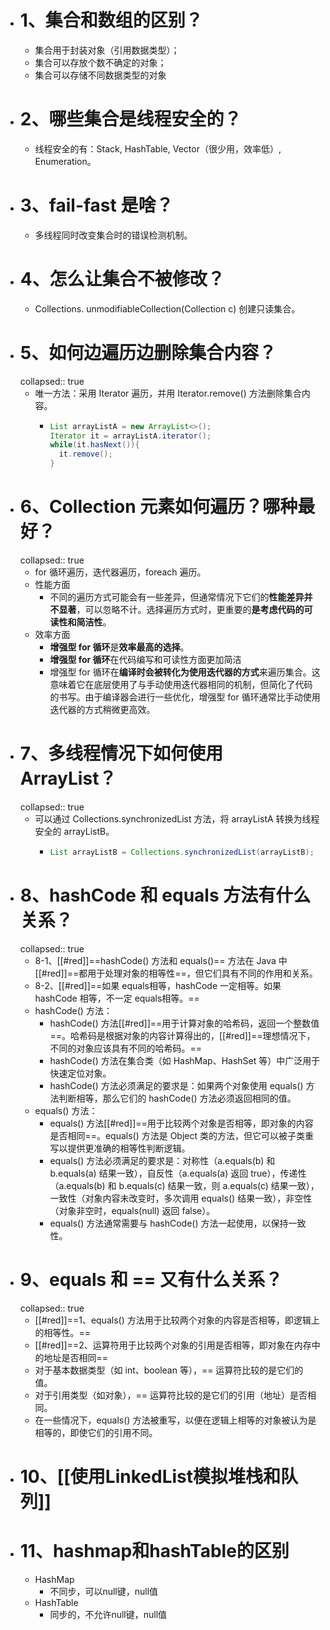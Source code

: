 - # 1、集合和数组的区别？
	- 集合用于封装对象（引用数据类型）；
	- 集合可以存放个数不确定的对象；
	- 集合可以存储不同数据类型的对象
- # 2、哪些集合是线程安全的？
	- 线程安全的有：Stack, HashTable, Vector（很少用，效率低）, Enumeration。
- # 3、fail-fast 是啥？
	- 多线程同时改变集合时的错误检测机制。
- # 4、怎么让集合不被修改？
	- Collections. unmodifiableCollection(Collection c) 创建只读集合。
- # 5、如何边遍历边删除集合内容？
  collapsed:: true
	- 唯一方法：采用 Iterator 遍历，并用 Iterator.remove() 方法删除集合内容。
		- ```java
		  List arrayListA = new ArrayList<>();
		  Iterator it = arrayListA.iterator();
		  while(it.hasNext()){
		    it.remove();
		  }
		  
		  ```
- # 6、Collection 元素如何遍历？哪种最好？
  collapsed:: true
	- for 循环遍历，迭代器遍历，foreach 遍历。
	- 性能方面
		- 不同的遍历方式可能会有一些差异，但通常情况下它们的**性能差异并不显著**，可以忽略不计。选择遍历方式时，更重要的**是考虑代码的可读性和简洁性**。
	- 效率方面
		- **增强型 for 循环**是**效率最高的选择**。
		- **增强型 for 循环**在代码编写和可读性方面更加简洁
		- 增强型 for 循环在**编译时会被转化为使用迭代器的方式**来遍历集合。这意味着它在底层使用了与手动使用迭代器相同的机制，但简化了代码的书写。由于编译器会进行一些优化，增强型 for 循环通常比手动使用迭代器的方式稍微更高效。
- # 7、多线程情况下如何使用 ArrayList？
  collapsed:: true
	- 可以通过 Collections.synchronizedList 方法，将 arrayListA 转换为线程安全的 arrayListB。
		- ```java
		  List arrayListB = Collections.synchronizedList(arrayListB);
		  ```
- # 8、hashCode 和 equals 方法有什么关系？
  collapsed:: true
	- 8-1、[[#red]]==hashCode() 方法和 equals()== 方法在 Java 中[[#red]]==都用于处理对象的相等性==，但它们具有不同的作用和关系。
	- 8-2、[[#red]]==如果 equals相等，hashCode 一定相等。如果 hashCode 相等，不一定 equals相等。==
	- hashCode() 方法：
		- hashCode() 方法[[#red]]==用于计算对象的哈希码，返回一个整数值==。哈希码是根据对象的内容计算得出的，[[#red]]==理想情况下，不同的对象应该具有不同的哈希码。==
		- hashCode() 方法在集合类（如 HashMap、HashSet 等）中广泛用于快速定位对象。
		- hashCode() 方法必须满足的要求是：如果两个对象使用 equals() 方法判断相等，那么它们的 hashCode() 方法必须返回相同的值。
	- equals() 方法：
		- equals() 方法[[#red]]==用于比较两个对象是否相等，即对象的内容是否相同==。equals() 方法是 Object 类的方法，但它可以被子类重写以提供更准确的相等性判断逻辑。
		- equals() 方法必须满足的要求是：对称性（a.equals(b) 和 b.equals(a) 结果一致），自反性（a.equals(a) 返回 true），传递性（a.equals(b) 和 b.equals(c) 结果一致，则 a.equals(c) 结果一致），一致性（对象内容未改变时，多次调用 equals() 结果一致），非空性（对象非空时，equals(null) 返回 false）。
		- equals() 方法通常需要与 hashCode() 方法一起使用，以保持一致性。
- # 9、equals 和 == 又有什么关系？
  collapsed:: true
	- [[#red]]==1、equals() 方法用于比较两个对象的内容是否相等，即逻辑上的相等性。==
	- [[#red]]==2、运算符用于比较两个对象的引用是否相等，即对象在内存中的地址是否相同==
	- 对于基本数据类型（如 int、boolean 等），== 运算符比较的是它们的值。
	- 对于引用类型（如对象），== 运算符比较的是它们的引用（地址）是否相同。
	- 在一些情况下，equals() 方法被重写，以便在逻辑上相等的对象被认为是相等的，即使它们的引用不同。
- # 10、[[使用LinkedList模拟堆栈和队列]]
- # 11、hashmap和hashTable的区别
	- HashMap
		- 不同步，可以null键，null值
	- HashTable
		- 同步的，不允许null键，null值